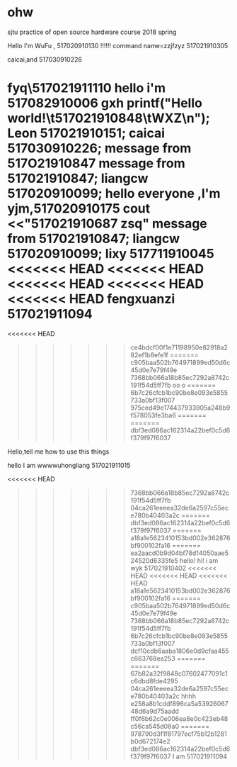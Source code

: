 # ohw
sjtu practice of open source hardware course 2018 spring

Hello I'm WuFu , 517020910130
!!!!!!
command
name=zzjfzyz
517021910305


caicai,and 517030910226


fyq\517021911110
hello  i'm 517082910006 gxh
printf("Hello world!\t517021910848\tWXZ\n");
Leon 517021910151;
caicai 517030910226;
message from 517O21910847
message from 517021910847;
liangcw 517020910099;
hello everyone ,l'm yjm,517020910175
cout <<"517021910687 zsq"
message from 517021910847;
liangcw 517020910099;
lixy 517711910045
<<<<<<< HEAD
<<<<<<< HEAD
<<<<<<< HEAD
<<<<<<< HEAD
<<<<<<< HEAD
fengxuanzi 517021911094
=======
<<<<<<< HEAD
>>>>>>> ce4bdcf00f1e71198950e82918a282ef1b8efe1f
=======
>>>>>>> c905baa502b764971899ed50d6c45d0e7e79f49e
>>>>>>> 7368bb066a18b85ec7292a8742c191f54d5ff7fb
oo
o
=======
>>>>>>> 6b7c26cfcb1bc90be8e093e5855733a0bf13f007
>>>>>>> 975ced49e174437933905a248b9f578053fe3ba6
=======
=======
>>>>>>> dbf3ed086ac162314a22bef0c5d6f379f97f6037

Hello,tell me how to use this things


hello I am wwwwuhongliang 517021911015

<<<<<<< HEAD
>>>>>>> 7368bb066a18b85ec7292a8742c191f54d5ff7fb
>>>>>>> 04ca261eeeea32de6a2597c55ece780b40403a2c
=======
>>>>>>> dbf3ed086ac162314a22bef0c5d6f379f97f6037
=======
>>>>>>> a18a1e5623410153bd002e362876bf900102fa16
=======
>>>>>>> ea2aacd0b9d04bf78d14050aae524520d6335fe5
hello!
hi! i am wyk 517021910402
<<<<<<< HEAD
<<<<<<< HEAD
<<<<<<< HEAD
>>>>>>> a18a1e5623410153bd002e362876bf900102fa16
=======
>>>>>>> c905baa502b764971899ed50d6c45d0e7e79f49e
>>>>>>> 7368bb066a18b85ec7292a8742c191f54d5ff7fb
>>>>>>> 6b7c26cfcb1bc90be8e093e5855733a0bf13f007
>>>>>>> dcf10cdb6aaba1806e0d9cfaa455c663768ea253
=======
=======
>>>>>>> 67b82a32f9848c07602477091c1c6dbd8fde4295
>>>>>>> 04ca261eeeea32de6a2597c55ece780b40403a2c
hhhh
>>>>>>> e258a8b1cddf896ca5a5392606748d6a9d75aadd
>>>>>>> ff0f6b62c0e006ea8e0c423eb48c56ca545d08a0
=======
>>>>>>> 978790d3f1f81797ecf75b12b1281b0d672174e2
>>>>>>> dbf3ed086ac162314a22bef0c5d6f379f97f6037
I am 517021911094
